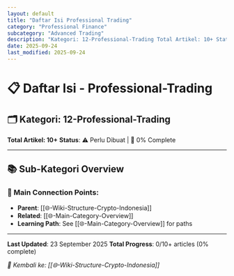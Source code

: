 ```yaml
---
layout: default
title: "Daftar Isi Professional Trading"
category: "Professional Finance"
subcategory: "Advanced Trading"
description: "Kategori: 12-Professional-Trading Total Artikel: 10+ Status: ⚠️ Perlu Dibuat | 🔄 0% Complete"
date: 2025-09-24
last_modified: 2025-09-24
---
```


# 📋 Daftar Isi - Professional-Trading

## 🗂️ Kategori: 12-Professional-Trading

**Total Artikel: 10+**
**Status**: ⚠️ Perlu Dibuat | 🔄 0% Complete

---

## 📚 Sub-Kategori Overview

### **🔗 Main Connection Points**:
- **Parent**: [[🌐-Wiki-Structure-Crypto-Indonesia]]
- **Related**: [[🌐-Main-Category-Overview]]
- **Learning Path**: See [[🌐-Main-Category-Overview]] for paths

---

**Last Updated**: 23 September 2025
**Total Progress**: 0/10+ articles (0% complete)

*🔗 Kembali ke: [[🌐-Wiki-Structure-Crypto-Indonesia]]*
